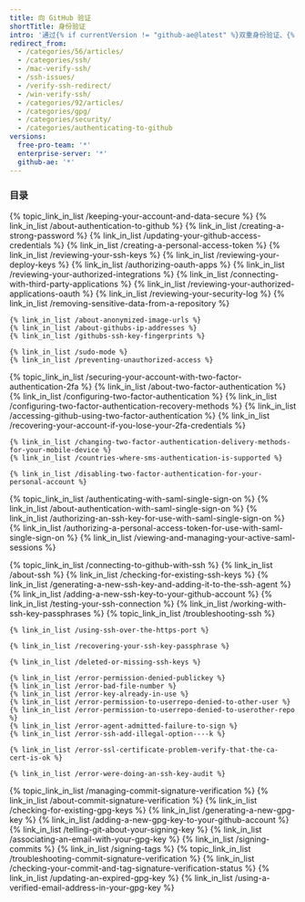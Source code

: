 ```yaml
---
title: 向 GitHub 验证
shortTitle: 身份验证
intro: '通过{% if currentVersion != "github-ae@latest" %}双重身份验证、{% endif %}SSH{% if currentVersion != "github-ae@latest" %}、{% endif %}和提交签名验证等功能保持帐户和数据的安全。'
redirect_from:
  - /categories/56/articles/
  - /categories/ssh/
  - /mac-verify-ssh/
  - /ssh-issues/
  - /verify-ssh-redirect/
  - /win-verify-ssh/
  - /categories/92/articles/
  - /categories/gpg/
  - /categories/security/
  - /categories/authenticating-to-github
versions:
  free-pro-team: '*'
  enterprise-server: '*'
  github-ae: '*'
---
```



### 目录

{% topic_link_in_list /keeping-your-account-and-data-secure %}
    {% link_in_list /about-authentication-to-github %}
    {% link_in_list /creating-a-strong-password %}
    {% link_in_list /updating-your-github-access-credentials %}
    {% link_in_list /creating-a-personal-access-token %}
    {% link_in_list /reviewing-your-ssh-keys %}
    {% link_in_list /reviewing-your-deploy-keys %}
    {% link_in_list /authorizing-oauth-apps %}
    {% link_in_list /reviewing-your-authorized-integrations %}
    {% link_in_list /connecting-with-third-party-applications %}
    {% link_in_list /reviewing-your-authorized-applications-oauth %}
    {% link_in_list /reviewing-your-security-log %}
    {% link_in_list /removing-sensitive-data-from-a-repository %}
<!-- if currentVersion == "free-pro-team@latest" -->
    {% link_in_list /about-anonymized-image-urls %}
    {% link_in_list /about-githubs-ip-addresses %}
    {% link_in_list /githubs-ssh-key-fingerprints %}
<!-- endif -->
    {% link_in_list /sudo-mode %}
    {% link_in_list /preventing-unauthorized-access %}
{% topic_link_in_list /securing-your-account-with-two-factor-authentication-2fa %}
    {% link_in_list /about-two-factor-authentication %}
    {% link_in_list /configuring-two-factor-authentication %}
    {% link_in_list /configuring-two-factor-authentication-recovery-methods %}
    {% link_in_list /accessing-github-using-two-factor-authentication %}
    {% link_in_list /recovering-your-account-if-you-lose-your-2fa-credentials %}
<!-- if currentVersion == "free-pro-team@latest" -->
    {% link_in_list /changing-two-factor-authentication-delivery-methods-for-your-mobile-device %}
    {% link_in_list /countries-where-sms-authentication-is-supported %}
<!-- endif -->
    {% link_in_list /disabling-two-factor-authentication-for-your-personal-account %}
<!-- if currentVersion == "free-pro-team@latest" -->
{% topic_link_in_list /authenticating-with-saml-single-sign-on %}
    {% link_in_list /about-authentication-with-saml-single-sign-on %}
    {% link_in_list /authorizing-an-ssh-key-for-use-with-saml-single-sign-on %}
    {% link_in_list /authorizing-a-personal-access-token-for-use-with-saml-single-sign-on %}
    {% link_in_list /viewing-and-managing-your-active-saml-sessions %}
<!-- endif -->
{% topic_link_in_list /connecting-to-github-with-ssh %}
    {% link_in_list /about-ssh %}
    {% link_in_list /checking-for-existing-ssh-keys %}
    {% link_in_list /generating-a-new-ssh-key-and-adding-it-to-the-ssh-agent %}
    {% link_in_list /adding-a-new-ssh-key-to-your-github-account %}
    {% link_in_list /testing-your-ssh-connection %}
    {% link_in_list /working-with-ssh-key-passphrases %}
{% topic_link_in_list /troubleshooting-ssh %}
<!-- if currentVersion == "free-pro-team@latest" -->
    {% link_in_list /using-ssh-over-the-https-port %}
<!-- endif -->
    {% link_in_list /recovering-your-ssh-key-passphrase %}
<!-- if currentVersion == "free-pro-team@latest" -->
    {% link_in_list /deleted-or-missing-ssh-keys %}
<!-- endif -->
    {% link_in_list /error-permission-denied-publickey %}
    {% link_in_list /error-bad-file-number %}
    {% link_in_list /error-key-already-in-use %}
    {% link_in_list /error-permission-to-userrepo-denied-to-other-user %}
    {% link_in_list /error-permission-to-userrepo-denied-to-userother-repo %}
    {% link_in_list /error-agent-admitted-failure-to-sign %}
    {% link_in_list /error-ssh-add-illegal-option----k %}
<!-- if currentVersion == "free-pro-team@latest" -->
    {% link_in_list /error-ssl-certificate-problem-verify-that-the-ca-cert-is-ok %}
<!-- endif -->
    {% link_in_list /error-were-doing-an-ssh-key-audit %}
{% topic_link_in_list /managing-commit-signature-verification %}
    {% link_in_list /about-commit-signature-verification %}
    {% link_in_list /checking-for-existing-gpg-keys %}
    {% link_in_list /generating-a-new-gpg-key %}
    {% link_in_list /adding-a-new-gpg-key-to-your-github-account %}
    {% link_in_list /telling-git-about-your-signing-key %}
    {% link_in_list /associating-an-email-with-your-gpg-key %}
    {% link_in_list /signing-commits %}
    {% link_in_list /signing-tags %}
{% topic_link_in_list /troubleshooting-commit-signature-verification %}
    {% link_in_list /checking-your-commit-and-tag-signature-verification-status %}
    {% link_in_list /updating-an-expired-gpg-key %}
    {% link_in_list /using-a-verified-email-address-in-your-gpg-key %}
